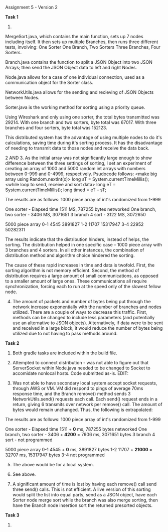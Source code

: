 ﻿Assignment 5 - Version 2

**Task 1**

1.  
MergeSort.java, which contains the main function, sets up 7 nodes including itself.
It then sets up multiple Branches, then runs three different tests, involving:
One Sorter
One Branch, Two Sorters
Three Branches, Four Sorters.

Branch.java contains the function to split a JSON Object into two JSON Arrays; then
    send the JSON Object data to left and right Nodes.

Node.java allows for a case of one individual connection, used as a communication object
    for the Sorter class.   

NetworkUtils.java allows for the sending and recieving of JSON Objects between Nodes.

Sorter.java is the working method for sorting using a priority queue.

Using Wireshark and only using one sorter, the total bytes transmitted was 29214.
With one branch and two sorters, byte total was 67017.
With three branches and four sorters, byte total was 152123.

This distributed system has the advantage of using multiple nodes to do it's calculations,
    saving time during it's sorting process.  It has the disadvantage of needing to transmit
    data to those nodes and receive the data back.

2 AND 3. 
As the initial array was not significantly large enough to show difference between the three settings of sorting, I set an experiment of creating an array of 1000 and 5000 random int arrays with numbers between 0-999 and 0-4999, respectively.  Psudocode follows:
<make big array using Random.nextInt(x)>
long sT = System.currentTimeMillis();
<while loop to send, receive and sort data>
long eT = System.currentTimeMillis();
long timed = eT – sT;

The results are as follows:
1000 piece array of int's randomized from 1-999

One sorter - Elapsed time 1511 MS, 787255 bytes networked
One branch, two sorter - 3406 MS, 3071651
3 branch 4 sort - 3122 MS, 3072650

5000 piece array
0-1 4545  3891827
1-2 11707 15317947
3-4 22952 50282311

The results indicate that the distribution hinders, instead of helps, the sorting. The distribution helped in one specific case – 1000 piece array with 3 branches and 4 sorters.  In all other instances, the combination of distribution method and algorithm choice hindered the sorting.

The cause of these rapid increases in time and data is twofold.  First, the sorting algorithm is not memory efficient.  Second, the method of distribution requires a large amount of small communications, as opposed to a smaller amount of large ones.  These communications all require synchronization, forcing each to run at the speed only of the slowest fellow node.

4. The amount of packets and number of bytes being put through the network increase exponentially with the number of branches and nodes utilized.  There are a couple of ways to decrease this traffic.  First, methods can be changed to include less parameters (and potentially use an alternative to JSON objects).  Alternatively, if data were to be sent and received in a large block, it would reduce the number of bytes being utilized due to not having to pass methods around.  

**Task 2**

1.  Both gradle tasks are included within the build file.

2.  Attempted to connect distribution - was not able to figure out that ServerSocket within Node.java needed to be changed to Socket to accomidate nonlocal hosts.  Code submitted as-is.
EDIT:
3.  Was not able to have secondary local system accept socket requests, through AWS or VM.  VM did respond to pings of average 70ms response time, and the Branch remove() method sends 3 NetworkUtils.send() requests each call.  Each send() request ends in a return, giving 6 transmits over network per remove() call.  The amount of bytes would remain unchanged.  Thus, the following is extrapolated:

The results are as follows:
1000 piece array of int's randomized from 1-999

One sorter - Elapsed time 1511 + **0** ms, 787255 bytes networked
One branch, two sorter - 3406 + **4200** = 7606 ms, 3071651 bytes
3 branch 4 sort - not programmed

5000 piece array
0-1 4545 + **0** ms, 3891827 bytes
1-2 11707 + **21000** = 32707 ms, 15317947 bytes
3-4 not programmed

5.  The above would be for a local system.

7.  See above.

8.  A significant amount of time is lost by having each remove() call send three send() calls.  This is not efficient.  A live version of this sorting would split the list into equal parts, send as a JSON object, have each Sorter node merge sort while the branch was also merge sorting, then have the Branch node insertion sort the returned presorted objects.  

**Task 3**

1.  